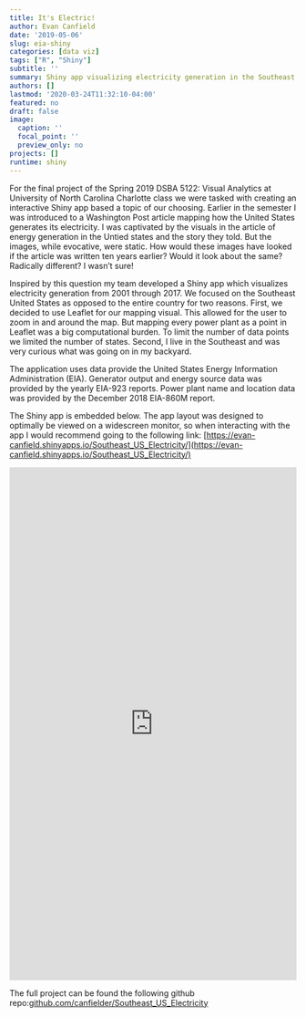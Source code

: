 ```yaml
---
title: It's Electric!
author: Evan Canfield
date: '2019-05-06'
slug: eia-shiny
categories: [data viz]
tags: ["R", "Shiny"]
subtitle: ''
summary: Shiny app visualizing electricity generation in the Southeast United States.
authors: []
lastmod: '2020-03-24T11:32:10-04:00'
featured: no
draft: false
image:
  caption: ''
  focal_point: ''
  preview_only: no
projects: []
runtime: shiny
---
```



For the final project of the Spring 2019 DSBA 5122: Visual Analytics at University of North Carolina Charlotte class we were tasked with creating an interactive Shiny app based a topic of our choosing. Earlier in the semester I was introduced to a Washington Post article mapping how the United States generates its electricity. I was captivated by the visuals in the article of energy generation in the Untied states and the story they told. But the images, while evocative, were static. How would these images have looked if the article was written ten years earlier? Would it look about the same? Radically different? I wasn’t sure!

Inspired by this question my team developed a Shiny app which visualizes electricity generation from 2001 through 2017. We focused on the Southeast United States as opposed to the entire country for two reasons. First, we decided to use Leaflet for our mapping visual. This allowed for the user to zoom in and around the map. But mapping every power plant as a point in Leaflet was a big computational burden. To limit the number of data points we limited the number of states. Second, I live in the Southeast and was very curious what was going on in my backyard.

The application uses data provide the United States Energy Information Administration (EIA). Generator output and energy source data was provided by the yearly EIA-923 reports. Power plant name and location data was provided by the December 2018 EIA-860M report.

The Shiny app is embedded below. The app layout was designed to optimally be viewed on a widescreen monitor, so when interacting with the app I would recommend going to the following link: [https://evan-canfield.shinyapps.io/Southeast_US_Electricity/](https://evan-canfield.shinyapps.io/Southeast_US_Electricity/)

<iframe height="900" width="100%" scrolling="yes" frameborder="no" src="https://evan-canfield.shinyapps.io/Southeast_US_Electricity/"> </iframe>


The full project can be found the following github repo:[github.com/canfielder/Southeast_US_Electricity](github.com/canfielder/Southeast_US_Electricity)
